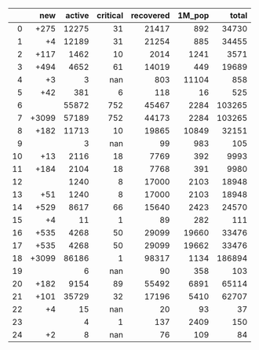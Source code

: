 |    |   new |   active |   critical |   recovered |   1M_pop |   total |
|---:|------:|---------:|-----------:|------------:|---------:|--------:|
|  0 |  +275 |    12275 |         31 |       21417 |      892 |   34730 |
|  1 |    +4 |    12189 |         31 |       21254 |      885 |   34455 |
|  2 |  +117 |     1462 |         10 |        2014 |     1241 |    3571 |
|  3 |  +494 |     4652 |         61 |       14019 |      449 |   19689 |
|  4 |    +3 |        3 |        nan |         803 |    11104 |     858 |
|  5 |   +42 |      381 |          6 |         118 |       16 |     525 |
|  6 |       |    55872 |        752 |       45467 |     2284 |  103265 |
|  7 | +3099 |    57189 |        752 |       44173 |     2284 |  103265 |
|  8 |  +182 |    11713 |         10 |       19865 |    10849 |   32151 |
|  9 |       |        3 |        nan |          99 |      983 |     105 |
| 10 |   +13 |     2116 |         18 |        7769 |      392 |    9993 |
| 11 |  +184 |     2104 |         18 |        7768 |      391 |    9980 |
| 12 |       |     1240 |          8 |       17000 |     2103 |   18948 |
| 13 |   +51 |     1240 |          8 |       17000 |     2103 |   18948 |
| 14 |  +529 |     8617 |         66 |       15640 |     2423 |   24570 |
| 15 |    +4 |       11 |          1 |          89 |      282 |     111 |
| 16 |  +535 |     4268 |         50 |       29099 |    19660 |   33476 |
| 17 |  +535 |     4268 |         50 |       29099 |    19662 |   33476 |
| 18 | +3099 |    86186 |          1 |       98317 |     1134 |  186894 |
| 19 |       |        6 |        nan |          90 |      358 |     103 |
| 20 |  +182 |     9154 |         89 |       55492 |     6891 |   65114 |
| 21 |  +101 |    35729 |         32 |       17196 |     5410 |   62707 |
| 22 |    +4 |       15 |        nan |          20 |       93 |      37 |
| 23 |       |        4 |          1 |         137 |     2409 |     150 |
| 24 |    +2 |        8 |        nan |          76 |      109 |      84 |